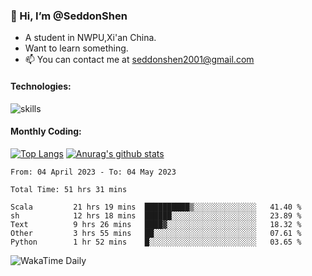 ### 👋 Hi, I’m @SeddonShen
- A student in NWPU,Xi'an China.
- Want to learn something.
- 📫 You can contact me at seddonshen2001@gmail.com

#### Technologies:

![skills](https://skillicons.dev/icons?i=scala,js,html,css,bootstrap,jquery,c,cpp,cloudflare,django,docker,flask,git,github,githubactions,linux,latex,mysql,nodejs,ps,php,pr,py,raspberrypi,redis,unreal,v,vscode,vue,bash)

#### Monthly Coding:
[![Top Langs](https://github-readme-stats.vercel.app/api/top-langs?username=seddonshen&show_icons=true&locale=en&layout=compact&hide=html&langs_count=8)](https://github.com/SeddonShen/)
[![Anurag's github stats](https://github-readme-stats.vercel.app/api?username=SeddonShen&count_private=true&show_icons=true)](https://github.com/anuraghazra/github-readme-stats)
<!--START_SECTION:waka-->

```text
From: 04 April 2023 - To: 04 May 2023

Total Time: 51 hrs 31 mins

Scala         21 hrs 19 mins  ██████████▒░░░░░░░░░░░░░░   41.40 %
sh            12 hrs 18 mins  ██████░░░░░░░░░░░░░░░░░░░   23.89 %
Text          9 hrs 26 mins   ████▓░░░░░░░░░░░░░░░░░░░░   18.32 %
Other         3 hrs 55 mins   ██░░░░░░░░░░░░░░░░░░░░░░░   07.61 %
Python        1 hr 52 mins    █░░░░░░░░░░░░░░░░░░░░░░░░   03.65 %
```

<!--END_SECTION:waka-->

![WakaTime Daily](https://wakatime.com/share/@seddon2001/61a7e342-5f12-4fea-bf92-1fac161e97d6.svg)
<!---
SeddonShen/SeddonShen is a ✨ special ✨ repository because its `README.md` (this file) appears on your GitHub profile.
You can click the Preview link to take a look at your changes.
--->
